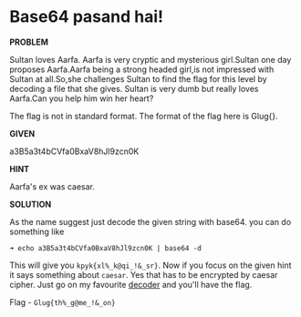 # Base64 pasand hai!

__PROBLEM__

Sultan loves Aarfa. Aarfa is very cryptic and mysterious girl.Sultan one day proposes Aarfa.Aarfa being a strong headed girl,is not impressed with Sultan at all.So,she challenges Sultan to find the flag for this level by decoding a file that she gives.
Sultan is very dumb but really loves Aarfa.Can you help him win her heart?

The flag is not in standard format.
The format of the flag here is Glug{}.

__GIVEN__

a3B5a3t4bCVfa0BxaV8hJl9zcn0K

__HINT__

Aarfa's ex was caesar.

__SOLUTION__

As the name suggest just decode the given string with base64. you can do something like
```
➜ echo a3B5a3t4bCVfa0BxaV8hJl9zcn0K | base64 -d
```

This will give you `kpyk{xl%_k@qi_!&_sr}`. Now if you focus on the given hint it says something about `caesar`. Yes that has to be encrypted by caesar cipher.
Just go on my favourite [decoder](https://cryptii.com/pipes/caesar-cipher) and you'll have the flag.

Flag - `Glug{th%_g@me_!&_on}`
